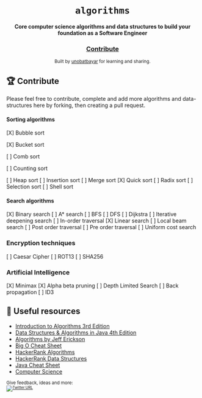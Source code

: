 <div align="center">
  <h1><code>algorithms</code></h1>

  <strong>Core computer science algorithms and data structures to build your foundation as a Software Engineer</strong>

<h3>
    <a href="https://github.com/unobatbayar/algorithms/pull/new/master">Contribute</a>
  </h3>

  <sub> Built by <a href="https://www.twitter.com/unobatbayar">unobatbayar</a> for learning and sharing.  </sub>
</div>

## 🏆 Contribute
Please feel free to contribute, complete and add more algorithms and data-structures here by forking, then creating a pull request. 

#### Sorting algorithms
[X] Bubble sort

[X] Bucket sort 

[ ] Comb sort

[ ] Counting sort

[ ] Heap sort
[ ] Insertion sort
[ ] Merge sort
[X] Quick sort
[ ] Radix sort
[ ] Selection sort
[ ] Shell sort

#### Search algorithms
[X] Binary search
[ ] A* search
[ ] BFS 
[ ] DFS
[ ] Dijkstra
[ ] Iterative deepening search 
[ ] In-order traversal
[X] Linear search
[ ] Local beam search
[ ] Post order traversal
[ ] Pre order traversal
[ ] Uniform cost search

### Encryption techniques
[ ] Caesar Cipher
[ ] ROT13
[ ] SHA256

### Artificial Intelligence
[X] Minimax
[X] Alpha beta pruning
[ ] Depth Limited Search
[ ] Back propagation
[ ] ID3



## 🎁 Useful resources
 - [Introduction to Algorithms 3rd Edition](https://edutechlearners.com/download/Introduction_to_algorithms-3rd%20Edition.pdf)
 - [Data Structures &  Algorithms in Java 4th Edition](https://enos.itcollege.ee/~jpoial/algorithms/GT/Data%20Structures%20and%20Algorithms%20in%20Java%20Fourth%20Edition.pdf)
 - [Algorithms by Jeff Erickson](http://jeffe.cs.illinois.edu/teaching/algorithms/book/Algorithms-JeffE.pdf)
 - [Big O Cheat Sheet](https://www.bigocheatsheet.com/)
 - [HackerRank Algorithms](https://www.hackerrank.com/domains/algorithms)
 - [HackerRank Data Structures](https://www.hackerrank.com/domains/data-structures)
 - [Java Cheat Sheet](https://introcs.cs.princeton.edu/java/11cheatsheet/)
 - [Computer Science](https://introcs.cs.princeton.edu/java/cs//)




<sub>Give feedback, ideas and more: <br> <sub> 
[![Twitter URL](https://img.shields.io/twitter/url/https/twitter.com/unobatbayar.svg?style=social&label=Follow%20%40unobatbayar)](https://twitter.com/unobatbayar)
